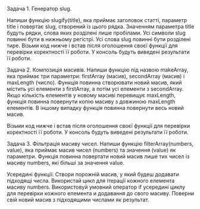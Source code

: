 Задача 1. Генератор slug.

Напиши функцію slugify(title), яка приймає заголовок статті, параметр title і
повертає slug, створений із цього рядка. Значенням параметра title будуть рядки,
слова яких розділені лише пробілами. Усі символи slug повинні бути в нижньому
регістрі. Усі слова slug повинні бути розділені тире. Візьми код нижче і встав
після оголошення своєї функції для перевірки коректності її роботи. У консоль
будуть виведені результати її роботи.

Задача 2. Композиція масивів. Напиши функцію під назвою makeArray, яка приймає
три параметри: firstArray (масив), secondArray (масив) і maxLength (число).
Функція повинна створювати новий масив, який містить усі елементи з firstArray,
а потім усі елементи з secondArray. Якщо кількість елементів у новому масиві
перевищує maxLength, функція повинна повернути копію масиву з довжиною maxLength
елементів. В іншому випадку функція повинна повернути весь новий масив.

Візьми код нижче і встав після оголошення своєї функції для перевірки
коректності її роботи. У консоль будуть виведені результати її роботи.

Задача 3. Фільтрація масиву чисел. Напиши функцію filterArray(numbers, value),
яка приймає масив чисел (numbers) та значення (value) як параметри. Функція
повинна повертати новий масив лише тих чисел із масиву numbers, які більші за
значення value.

Усередині функції: Створи порожній масив, у який будеш додавати підходящі числа.
Використай цикл для ітерації кожного елемента масиву numbers. Використовуй
умовний оператор if усередині циклу для перевірки кожного елемента и додавання
до свого масиву. Поверни свій новий масив з підходящими числами як результат.
